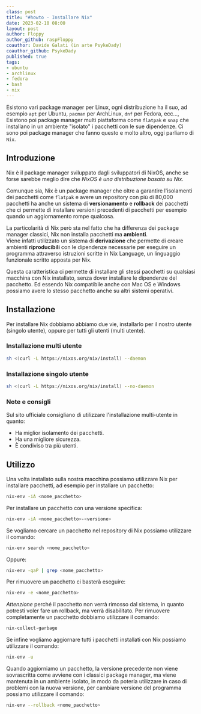 ```yaml
---
class: post
title: "#howto - Installare Nix"
date: 2023-02-10 08:00
layout: post 
author: Floppy
author_github: raspFloppy
coauthor: Davide Galati (in arte PsykeDady)
coauthor_github: PsykeDady
published: true
tags:  
- ubuntu 
- archlinux 
- fedora
- bash
- nix
---
```


Esistono vari package manager per Linux, ogni distribuzione ha il suo, ad esempio `apt` per Ubuntu, `pacman` per ArchLinux, `dnf` per Fedora, ecc...,
Esistono poi package manager multi piattaforma come `flatpak` e `snap` che installano in un ambiente "isolato" i pacchetti con le sue dipendenze.
Ci sono poi package manager che fanno questo e molto altro, oggi parliamo di `Nix`.

## Introduzione

Nix è il package manager sviluppato dagli sviluppatori di NixOS, anche se forse sarebbe meglio dire che *NixOS è una distribuzione basata su Nix*.  

Comunque sia, Nix è un package manager che oltre a garantire l'isolamenti dei pacchetti come `flatpak` e avere un repository con più di 80,000 pacchetti ha anche un sistema di **versionamento** e **rollback** dei pacchetti che ci permette di installare versioni precedenti di pacchetti per esempio quando un aggiornamento rompe qualcosa.

La particolarità di Nix però sta nel fatto che ha differenza dei package manager classici, Nix non installa pacchetti ma **ambienti**.  
Viene infatti utilizzato un sistema di **derivazione** che permette di creare ambienti **riproducibili** con le dipendenze necessarie per eseguire un programma attraverso istruzioni scritte in Nix Language, un linguaggio funzionale scritto apposta per Nix.  

Questa caratteristica ci permette di installare gli stessi pacchetti su qualsiasi macchina con Nix installato, senza dover installare le dipendenze del pacchetto. Ed essendo Nix compatibile anche con Mac OS e Windows possiamo avere lo stesso pacchetto anche su altri sistemi operativi.

## Installazione

Per installare Nix dobbiamo abbiamo due vie, installarlo per il nostro utente (singolo utente), oppure per tutti gli utenti (multi utente).

### Installazione multi utente

```bash
sh <(curl -L https://nixos.org/nix/install) --daemon
```

### Installazione singolo utente

```bash
sh <(curl -L https://nixos.org/nix/install) --no-daemon
```

### Note e consigli 

Sul sito ufficiale consigliano di utilizzare l'installazione multi-utente in quanto:

- Ha miglior isolamento dei pacchetti.
- Ha una migliore sicurezza.
- È condiviso tra più utenti.

## Utilizzo

Una volta installato sulla nostra macchina possiamo utilizzare Nix per installare pacchetti, ad esempio per installare un pacchetto:

```bash
nix-env -iA <nome_pacchetto>
```

Per installare un pacchetto con una versione specifica:

```bash
nix-env -iA <nome_pacchetto>-<versione>
```

Se vogliamo cercare un pacchetto nel repository di Nix possiamo utilizzare il comando:

```bash
nix-env search <nome_pacchetto>
```

Oppure:

```bash
nix-env -qaP | grep <nome_pacchetto>
```

Per rimuovere un pacchetto ci basterà eseguire:

```bash
nix-env -e <nome_pacchetto>
```

*Attenzione* perché il pacchetto non verrà rimosso dal sistema, in quanto potresti voler fare un rollback, ma verrà disabilitato.
Per rimuovere completamente un pacchetto dobbiamo utilizzare il comando:

```bash
nix-collect-garbage
```

Se infine vogliamo aggiornare tutti i pacchetti installati con Nix possiamo utilizzare il comando:

```bash
nix-env -u
```

Quando aggiorniamo un pacchetto, la versione precedente non viene sovrascritta come avviene con i classici package manager, ma viene mantenuta in un ambiente isolato, in modo da poterla utilizzare in caso di problemi con la nuova versione, per cambiare versione del programma possiamo utilizzare il comando:

```bash
nix-env --rollback <nome_pacchetto>
```
